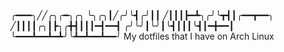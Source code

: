 # 
╭━━━╮╱╱╭╮╭━╮╭╮
╰╮╭╮┃╱╭╯╰┫╭╯┃┃
╱┃┃┃┣━┻╮╭╯╰┳┫┃╭━━┳━━╮
╱┃┃┃┃╭╮┃┣╮╭╋┫┃┃┃━┫━━┫
╭╯╰╯┃╰╯┃╰┫┃┃┃╰┫┃━╋━━┃
╰━━━┻━━┻━┻╯╰┻━┻━━┻━━╯
My dotfiles that I have on Arch Linux
